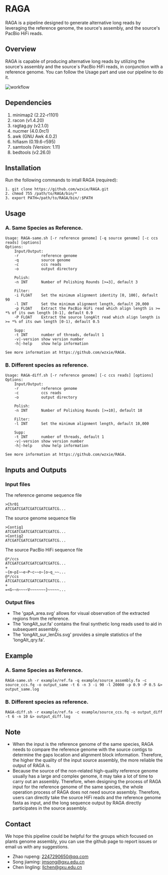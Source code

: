 # RAGA
RAGA is a pipeline designed to generate alternative long reads by leveraging the reference genome, the source\'s assembly, and the source\'s PacBio HiFi reads.

## Overview
RAGA is capable of producing alternative long reads by utilizing the source\'s assembly and the source\`s PacBio HiFi reads, in conjunction with a reference genome. You can follow the Usage part and use our pipeline to do it.

![workflow](https://github.com/wzxie/RAGA/blob/main/workflow.jpg)

## Dependencies
1. minimap2 (2.22-r1101)
2. racon (v1.4.20)
3. ragtag.py (v2.1.0)
4. nucmer (4.0.0rc1)
5. awk (GNU Awk 4.0.2)
6. hifiasm (0.19.6-r595)
7. samtools (Version: 1.11)
8. bedtools (v2.26.0)

## Installation
Run the following commands to intall RAGA (required):
```
1. git clone https://github.com/wzxie/RAGA.git
2. chmod 755 /path/to/RAGA/bin/*
3. export PATH=/path/to/RAGA/bin/:$PATH
```

## Usage
### A. Same Species as Reference.
```
Usage: RAGA-same.sh [-r reference genome] [-q source genome] [-c ccs reads] [options]
Options:
    Input/Output:
    -r          reference genome
    -q          source genome
    -c          ccs reads
    -o          output directory

    Polish:
    -n INT      Number of Polishing Rounds [>=3], default 3

    Filter:
    -i FLOAT    Set the minimum alignment identity [0, 100], default 90
    -l INT      Set the minimum alignment length, default 20,000
    -p FLOAT    Extract the PacBio HiFi read which align length is >= *% of its own length [0-1], default 0.9
    -P FLOAT    Extract the source longAlt read which align length is >= *% of its own length [0-1), default 0.5

    Supp:
    -t INT      number of threads, default 1
    -v|-version show version number
    -h|-help    show help information

See more information at https://github.com/wzxie/RAGA.
```

### B. Different species as reference.
```
Usage: RAGA-diff.sh [-r reference genome] [-c ccs reads] [options]
Options:
    Input/Output:
    -r          reference genome
    -c          ccs reads
    -o          output directory

    Polish:
    -n INT      Number of Polishing Rounds [>=10], default 10

    Filter:
    -l INT      Set the minimum alignment length, default 10,000

    Supp:
    -t INT      number of threads, default 1
    -v|-version show version number
    -h|-help    show help information

See more information at https://github.com/wzxie/RAGA.
```

## Inputs and Outputs
### Input files
The reference genome sequence file
```
>Chr01
ATCGATCGATCGATCGATCGATCG...
```
The source genome sequence file
```
>Contig1
ATCGATCGATCGATCGATCGATCG...
>Contig2
ATCGATCGATCGATCGATCGATCG...
```
The source PacBio HiFi sequence file
```
@*/ccs
ATCGATCGATCGATCGATCGATCG...
+
~{m~pI~~e~P~c~~o~[o~q_~~...
@*/ccs
ATCGATCGATCGATCGATCGATCG...
+
=<G~~n~~~~V~~~~~~~}~~~~~...
```
### Output files
* The 'gapA_area.svg' allows for visual observation of the extracted regions from the reference.
* The 'longAlt_sur.fa' contains the final synthetic long reads used to aid in subsequent assembly.
* The 'longAlt_sur_lenDis.svg' provides a simple statistics of the 'longAlt_qry.fa'.

## Example
### A. Same Species as Reference.
```
RAGA-same.sh -r example/ref.fa -q example/source_assembly.fa -c source_ccs.fq -o output_same -t 6 -n 3 -i 90 -l 20000 -p 0.9 -P 0.5 &> output_same.log
```
### B. Different species as reference.
```
RAGA-diff.sh -r example/ref.fa -c example/source_ccs.fq -o output_diff -t 6 -n 10 &> output_diff.log
```


## Note
* When the input is the reference genome of the same species, RAGA needs to compare the reference genome with the source contigs to determine the gaps location and alignment block information. Therefore, the higher the quality of the input source assembly, the more reliable the output of RAGA is.
* Because the source of the non-related high-quality reference genome usually has a large and complex genome, it may take a lot of time to carry out an assembly. Therefore, when designing the process of RAGA input for the reference genome of the same species, the whole operation process of RAGA does not need source assembly. Therefore, users can directly take the source HiFi reads and the reference genome fasta as input, and the long sequence output by RAGA directly participates in the source assembly.

## Contact
We hope this pipeline could be helpful for the groups which focused on plants genome assembly, you can use the github page to report issues or email us with any suggestions.
* Zhao rupeng:    2247290650@qq.com
* Song jiaming:   jmsong@gxu.edu.cn
* Chen lingling:  llchen@gxu.edu.cn
